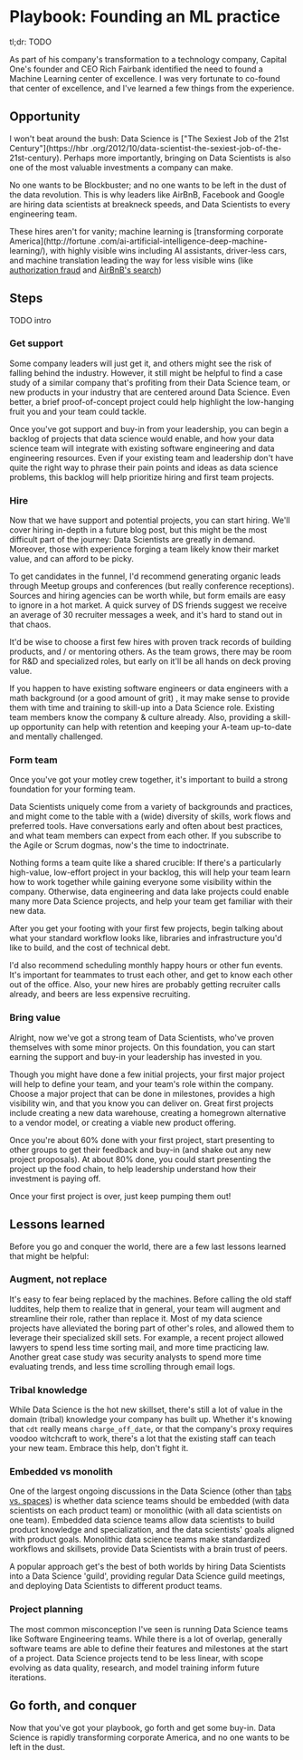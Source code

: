 # Playbook: Founding an ML practice

tl;dr: TODO

As part of his company's transformation to a technology company, Capital One's founder and CEO Rich Fairbank 
identified the need to found a Machine Learning center of excellence. I was very fortunate to co-found that center of
 excellence, and I've learned a few things from the experience.

## Opportunity

I won't beat around the bush: Data Science is ["The Sexiest Job of the 21st Century"](https://hbr
.org/2012/10/data-scientist-the-sexiest-job-of-the-21st-century). Perhaps more importantly, bringing on Data 
Scientists is also one of the most valuable investments a company can make. 

No one wants to be Blockbuster; and no one wants to be left in the dust of the data revolution. This is why leaders 
like AirBnB, Facebook and Google are hiring data scientists at breakneck speeds, and Data Scientists to every 
engineering team. 

These hires aren't for vanity; machine learning is [transforming corporate America](http://fortune
.com/ai-artificial-intelligence-deep-machine-learning/), with highly visible wins including AI assistants, driver-less
 cars, and machine translation leading the way for less visible wins (like 
 [authorization fraud](https://stripe.com/us/radar) and [AirBnB's search](https://medium.com/airbnb-engineering/applying-deep-learning-to-airbnb-search-7ebd7230891f))

## Steps

TODO intro 

### Get support

Some company leaders will just get it, and others might see the risk of falling behind the industry. However, it 
still might be helpful to find a case study of a similar company that's profiting from their Data Science team, or 
new products in your industry that are centered around Data Science. Even better, a brief proof-of-concept project 
could help highlight the low-hanging fruit you and your team could tackle.  

Once you've got support and buy-in from your leadership, you can begin a backlog of projects that data science would 
enable, and how your data science team will integrate with existing software engineering and data engineering 
resources. Even if your existing team and leadership don't have quite the right way to phrase their pain points and 
ideas as data science problems, this backlog will help prioritize hiring and first team projects. 

### Hire

Now that we have support and potential projects, you can start hiring. We'll cover hiring in-depth in a future blog 
post, but this might be the most difficult part of the journey: Data Scientists are greatly in demand. Moreover, 
those with experience forging a team likely know their market value, and can afford to be picky. 

To get candidates in the funnel, I'd recommend generating organic leads through Meetup groups and conferences 
(but really conference receptions). Sources and hiring agencies can be worth while, but form emails are easy to 
ignore in a hot market. A quick survey of DS friends suggest we receive an average of 30 recruiter messages a week, 
and it's hard to stand out in that chaos.   

It'd be wise to choose a first few hires with proven track records of building products, and / or mentoring others. 
As the team grows, there may be room for R&D and specialized roles, but early on it'll be all hands on deck proving 
value.

If you happen to have existing software engineers or data engineers with a math background (or a good amount of grit)
, it may make sense to provide them with time and training to skill-up into a Data Science role. Existing team 
members know the company & culture already. Also, providing a skill-up opportunity can help with retention and 
keeping your A-team up-to-date and mentally challenged.   

### Form team

Once you've got your motley crew together, it's important to build a strong foundation for your forming team. 

Data Scientists uniquely come from a variety of backgrounds and practices, and might come to the table with a (wide) 
diversity of skills, work flows and preferred tools. Have conversations early and often about best practices, and 
what team members can expect from each other. If you subscribe to the Agile or Scrum dogmas, now's the time to 
indoctrinate. 

Nothing forms a team quite like a shared crucible: If there's a particularly high-value, low-effort project in your 
backlog, this will help your team learn how to work together while gaining everyone some visibility within the 
company. Otherwise, data engineering and data lake projects could enable many more Data Science projects, and help 
your team get familiar with their new data. 

After you get your footing with your first few projects, begin talking about what your standard workflow looks like, 
libraries and infrastructure you'd like to build, and the cost of technical debt.

I'd also recommend scheduling monthly happy hours or other fun events. It's important for teammates to trust each 
other, and get to know each other out of the office. Also, your new hires are probably getting recruiter calls 
already, and beers are less expensive recruiting. 

### Bring value

Alright, now we've got a strong team of Data Scientists, who've proven themselves with some minor projects. On this 
foundation, you can start earning the support and buy-in your leadership has invested in you. 

Though you might have done a few initial projects, your first major project will help to define your team, and your 
team's role within the company. Choose a major project that can be done in milestones, provides a high visibility 
win, and that you know you can deliver on. Great first projects include creating a new data warehouse, creating a 
homegrown alternative to a vendor model, or creating a viable new product offering. 

Once you're about 60% done with your first project, start presenting to other groups to get their feedback and buy-in
 (and shake out any new project proposals). At about 80% done, you could start presenting the project up the food 
 chain, to help leadership understand how their investment is paying off. 

Once your first project is over, just keep pumping them out!

## Lessons learned

Before you go and conquer the world, there are a few last lessons learned that might be helpful: 

### Augment, not replace

It's easy to fear being replaced by the machines. Before calling the old staff luddites, help them to realize that 
in general, your team will augment and streamline their role, rather than replace it. Most of my data science 
projects have alleviated the boring part of other's roles, and allowed them to leverage their specialized 
skill sets. For example, a recent project allowed lawyers to spend less time sorting mail, and more time practicing 
law. Another great case study was security analysts to spend more time evaluating trends, and less time scrolling 
through email logs. 

### Tribal knowledge

While Data Science is the hot new skillset, there's still a lot of value in the domain (tribal) knowledge your 
company has built up. Whether it's knowing that `cdt` really means `charge_off_date`, or that the company's proxy 
requires voodoo witchcraft to work, there's a lot that the existing staff can teach your new team. Embrace this help,
 don't fight it.  

### Embedded vs monolith

One of the largest ongoing discussions in the Data Science (other than 
[tabs vs. spaces](https://www.businessinsider.com/tabs-vs-spaces-from-silicon-valley-2016-5)) is whether data science
teams should be embedded (with data scientists on each product team) or monolithic (with all data scientists on one
team). Embedded data science teams allow data scientists to build product knowledge and specialization, and the data 
scientists' goals aligned with product goals. Monolithic data science teams make standardized workflows and 
skillsets, provide Data Scientists with a brain trust of peers. 

A popular approach get's the best of both worlds by hiring Data Scientists into a Data Science 'guild', providing 
regular Data Science guild meetings, and deploying Data Scientists to different product teams. 

### Project planning

The most common misconception I've seen is running Data Science teams like Software Engineering teams. While there is
 a lot of overlap, generally software teams are able to define their features and milestones at the start of a 
 project. Data Science projects tend to be less linear, with scope evolving as data quality, research, and model 
 training inform future iterations.  

## Go forth, and conquer

Now that you've got your playbook, go forth and get some buy-in. Data Science is rapidly transforming corporate 
America, and no one wants to be left in the dust. 
